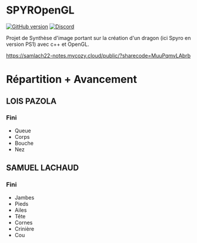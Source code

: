 # SPYROpenGL


[![GitHub version](https://img.shields.io/badge/version-0.01-purple.svg)](https://img.shields.io/badge)
[![Discord](https://img.shields.io/discord/756176190603132959.svg?label=&logo=discord&logoColor=ffffff&color=7389D8&labelColor=6A7EC2)](https://discord.gg/BMKwM5eYzY)

Projet de Synthèse d'image portant sur la création d'un dragon (ici Spyro en version PS1) avec c++ et OpenGL.

https://samlach22-notes.mycozy.cloud/public/?sharecode=MuuPqmvLAbrb

# Répartition + Avancement
## LOIS PAZOLA
### Fini
- Queue
- Corps
- Bouche
- Nez

## SAMUEL LACHAUD
### Fini
- Jambes
- Pieds
- Ailes
- Tête
- Cornes
- Crinière
- Cou
